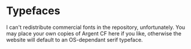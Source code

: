 # Typefaces

I can't redistribute commercial fonts in the repository, unfortunately. You may
place your own copies of Argent CF here if you like, otherwise the website will
default to an OS-dependant serif typeface.
